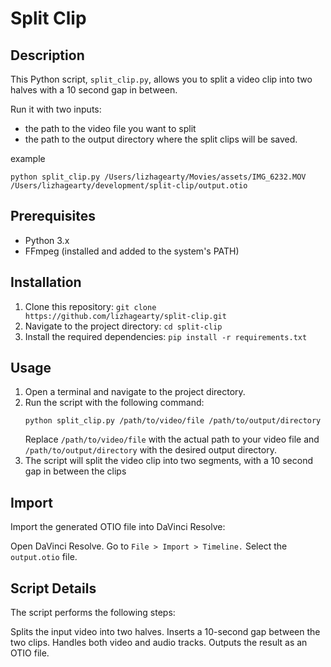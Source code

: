 # Split Clip

## Description
This Python script, `split_clip.py`, allows you to split a video clip into two halves with a 10 second gap in between. 

Run it with two inputs:
* the path to the video file you want to split
* the path to the output directory where the split clips will be saved.

example
```
python split_clip.py /Users/lizhagearty/Movies/assets/IMG_6232.MOV /Users/lizhagearty/development/split-clip/output.otio
```

## Prerequisites
- Python 3.x
- FFmpeg (installed and added to the system's PATH)

## Installation
1. Clone this repository: `git clone https://github.com/lizhagearty/split-clip.git`
2. Navigate to the project directory: `cd split-clip`
3. Install the required dependencies: `pip install -r requirements.txt`

## Usage
1. Open a terminal and navigate to the project directory.
2. Run the script with the following command:
    ```
    python split_clip.py /path/to/video/file /path/to/output/directory
    ```
    Replace `/path/to/video/file` with the actual path to your video file and `/path/to/output/directory` with the desired output directory.
3. The script will split the video clip into two segments, with a 10 second gap in between the clips 

## Import 
Import the generated OTIO file into DaVinci Resolve:

Open DaVinci Resolve.
Go to `File > Import > Timeline.`
Select the `output.otio` file.

## Script Details
The script performs the following steps:

Splits the input video into two halves.
Inserts a 10-second gap between the two clips.
Handles both video and audio tracks.
Outputs the result as an OTIO file.
